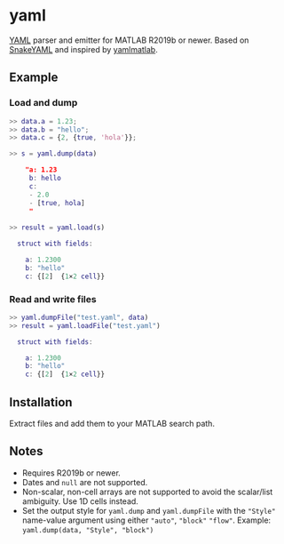 # yaml
[YAML](https://yaml.org/) parser and emitter for MATLAB R2019b or newer. 
Based on [SnakeYAML](https://bitbucket.org/snakeyaml/snakeyaml/src/master/) and inspired by [yamlmatlab](https://code.google.com/archive/p/yamlmatlab/).

## Example
### Load and dump
```Matlab
>> data.a = 1.23;
>> data.b = "hello";
>> data.c = {2, {true, 'hola'}};

>> s = yaml.dump(data)

    "a: 1.23
     b: hello
     c:
     - 2.0
     - [true, hola]
     "
   
>> result = yaml.load(s)

  struct with fields:

    a: 1.2300
    b: "hello"
    c: {[2]  {1×2 cell}}
```

### Read and write files
```Matlab
>> yaml.dumpFile("test.yaml", data)
>> result = yaml.loadFile("test.yaml")

  struct with fields:

    a: 1.2300
    b: "hello"
    c: {[2]  {1×2 cell}}
```
## Installation
Extract files and add them to your MATLAB search path.

## Notes
- Requires R2019b or newer.
- Dates and `null` are not supported.
- Non-scalar, non-cell arrays are not supported to avoid the scalar/list ambiguity. Use 1D cells instead.
- Set the output style for `yaml.dump` and `yaml.dumpFile` with the `"Style"` name-value argument using either `"auto"`, `"block"` `"flow"`. Example: `yaml.dump(data, "Style", "block")`